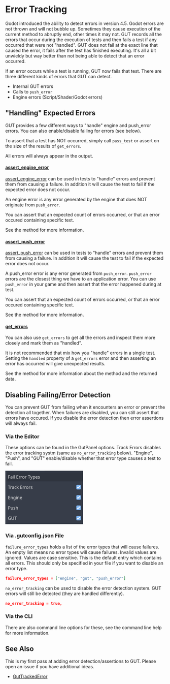 # Error Tracking

Godot introduced the ability to detect errors in version 4.5.  Godot errors are not thrown and will not bubble up.  Sometimes they cause execution of the current method to abruptly end, other times it may not.  GUT records all the errors that occur during the execution of tests and then fails a test if any occurred that were not "handled".  GUT does not fail at the exact line that caused the error, it fails after the test has finished executing.  It's all a bit unwieldy but way better than not being able to detect that an error occurred.

If an error occurs while a test is running, GUT now fails that test.  There are three different kinds of errors that GUT can detect.
* Internal GUT errors
* Calls to `push_error`
* Engine errors (Script/Shader/Godot errors)


## "Handling" Expected Errors
GUT provides a few different ways to "handle" engine and push_error errors.  You can also enable/disable failing for errors (see below).

To assert that a test has NOT occurred, simply call `pass_test` or assert on the size of the results of `get_errors`.

All errors will always appear in the output.

#### <a href="class_ref/class_guttest.html#class-guttest-method-assert-engine-error">assert_engine_error</a>

<a href="class_ref/class_guttest.html#class-guttest-method-assert-engine-error">assert_engine_error</a> can be used in tests to "handle" errors and prevent them from causing a failure.  In addition it will cause the test to fail if the expected error does not occur.

An engine error is any error generated by the engine that does NOT originate from `push_error`.

You can assert that an expected count of errors occurred, or that an error occured containing specific text.

See the method for more information.


#### <a href="class_ref/class_guttest.html#class-guttest-method-assert-push-error">assert_push_error</a>
<a href="class_ref/class_guttest.html#class-guttest-method-assert-push-error">assert_push_error</a> can be used in tests to "handle" errors and prevent them from causing a failure.  In addition it will cause the test to fail if the expected error does not occur.

A push_error error is any error generated from `push_error`.  `push_error` errors are the closest thing we have to an application error.  You can use `push_error` in your game and then assert that the error happened during at test.

You can assert that an expected count of errors occurred, or that an error occured containing specific text.

See the method for more information.


#### <a href="class_ref/class_guttest.html#class-guttest-method-get-errors">get_errors</a>
You can also use `get_errors` to get all the errors and inspect them more closely and mark them as "handled".

It is not recommended that mix how you "handle" errors in a single test.  Setting the `handled` property of a `get_errors` error and then asserting an error has occurred will give unexpected results.

See the method for more information about the method and the returned data.




## Disabling Failing/Error Detection
You can prevent GUT from failing when it encounters an error or prevent the detection all together.  When failures are disabled, you can still assert that errors have occured.  If you disable the error detection then error assertions will always fail.


### Via the Editor
These options can be found in the GutPanel options.  Track Errors disables the error tracking systm (same as `no_error_tracking` below).  "Engine", "Push", and "GUT" enable/disable whether that error type causes a test to fail.

![Editor Error Options](_static/images/GutErrorOptions.png)


### Via .gutconfig.json File
`failure_error_types` holds a list of the error types that will cause failures.  An empty list means no error types will cause failures.  Invalid values are ignored.  Values are case sensitive.  This is the default entry which contains all errors.  This should only be specified in your file if you want to disable an error type.
```json
failure_error_types = ["engine", "gut", "push_error"]
```

`no_error_tracking` can be used to disable the error detection system.  GUT errors will still be detected (they are handled differently).
```json
no_error_tracking = true,
```


### Via the CLI
There are also command line options for these, see the command line help for more information.




## See Also
This is my first pass at adding error detection/assertions to GUT.  Please open an issue if you have additional ideas.

* <a href><a href="class_ref/class_guttrackederror.html">GutTrackedError</a>